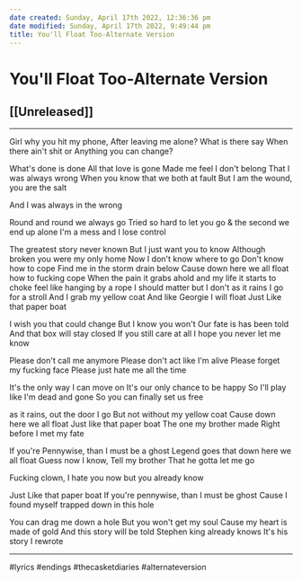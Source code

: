 ```yaml
---
date created: Sunday, April 17th 2022, 12:36:36 pm
date modified: Sunday, April 17th 2022, 9:49:44 pm
title: You'll Float Too-Alternate Version
---
```

# You'll Float Too-Alternate Version
## [[Unreleased]]

---

Girl why you hit my phone,
After leaving me alone?
What is there say
When there ain't shit or
Anything you can change?

What's done is done
All that love is gone
Made me feel I don't belong
That I was always wrong
When you know that we both at fault
But I am the wound, you are the salt

And I was always in the wrong

Round and round we always go
Tried so hard to let you go
& the second we end up alone
I'm a mess and I lose control

The greatest story never known
But I just want you to know
Although broken you were my only home
Now I don't know where to go
Don't know how to cope
Find me in the storm drain below
Cause down here we all float
how to fucking cope
When the pain it grabs ahold
and my life it starts to choke
feel like hanging by a rope
I should matter but I don't
as it rains I go for a stroll
And I grab my yellow coat
And like Georgie I will float
Just Like that paper boat

I wish you that could change
But I know you won't
Our fate is has been told
And that box will stay closed
If you still care at all
I hope you never let me know

Please don't call me anymore
Please don't act like I'm alive
Please forget my fucking face
Please just hate me all the time

It's the only way I can move on
It's our only chance to be happy
So I'll play like I'm dead and gone
So you can finally set us free

as it rains, out the door I go
But not without my yellow coat
Cause down here we all float
Just like that paper boat
The one my brother made
Right before I met my fate

If you're Pennywise,
than I must be a ghost
Legend goes
that down here we all float
Guess now I know,
Tell my brother
That he gotta let me go

Fucking clown, I hate you now but you already know

Just Like that paper boat
If you're pennywise, than I must be ghost
Cause I found myself trapped down in this hole

You can drag me down a hole
But you won't get my soul
Cause my heart is made of gold
And this story will be told
Stephen king already knows
It's his story I rewrote

---

#lyrics #endings #thecasketdiaries #alternateversion